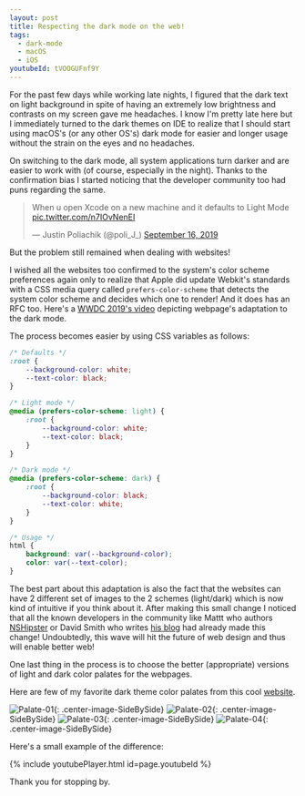 ```yaml
---
layout: post
title: Respecting the dark mode on the web!
tags:
  - dark-mode
  - macOS
  - iOS
youtubeId: tVOOGUFnf9Y
---
```


For the past few days while working late nights, I figured that the dark text on light background in spite of having an extremely low brightness and contrasts on my screen gave me headaches. I know I'm pretty late here but I immediately turned to the dark themes on IDE to realize that I should start using macOS's (or any other OS's) dark mode for easier and longer usage without the strain on the eyes and no headaches.

On switching to the dark mode, all system applications turn darker and are easier to work with (of course, especially in the night). Thanks to the confirmation bias I started noticing that the developer community too had puns regarding the same.

<blockquote class="twitter-tweet"><p lang="en" dir="ltr">When u open Xcode on a new machine and it defaults to Light Mode <a href="https://t.co/n7IOvNenEI">pic.twitter.com/n7IOvNenEI</a></p>&mdash; Justin Poliachik (@poli_J_) <a href="https://twitter.com/poli_J_/status/1173404970726711296?ref_src=twsrc%5Etfw">September 16, 2019</a></blockquote> <script async src="https://platform.twitter.com/widgets.js" charset="utf-8"></script>

But the problem still remained when dealing with websites!

I wished all the websites too confirmed to the system's color scheme preferences again only to realize that Apple did update Webkit's standards with a CSS media query called ```prefers-color-scheme``` that detects the system color scheme and decides which one to render! And it does has an RFC too.
Here's a [WWDC 2019's video](https://developer.apple.com/videos/play/wwdc2019/511/) depicting webpage's adaptation to the dark mode.

The process becomes easier by using CSS variables as follows:

```css
/* Defaults */
:root {
    --background-color: white;
    --text-color: black;
}

/* Light mode */
@media (prefers-color-scheme: light) {
    :root {
        --background-color: white;
        --text-color: black;
    }
}

/* Dark mode */
@media (prefers-color-scheme: dark) {
    :root {
        --background-color: black;
        --text-color: white;
    }
}

/* Usage */
html {
    background: var(--background-color);
    color: var(--text-color);
}
```

The best part about this adaptation is also the fact that the websites can have 2 different set of images to the 2 schemes (light/dark) which is now kind of intuitive if you think about it. After making this small change I noticed that all the known developers in the community like Mattt who authors [NSHipster](http://nshipster.com/) or David Smith who writes [his blog](https://david-smith.org) had already made this change! Undoubtedly, this wave will hit the future of web design and thus will enable better web!

One last thing in the process is to choose the better (appropriate) versions of light and dark color palates for the webpages.

Here are few of my favorite dark theme color palates from this cool [website](https://colorhunt.co/palettes/dark).

![Palate-01](https://github.com/nirajkadam/nirajkadam.github.io/blob/master/images/dark-mode-themes/Palate-01.png?raw=true){: .center-image-SideBySide} ![Palate-02](https://github.com/nirajkadam/nirajkadam.github.io/blob/master/images/dark-mode-themes/Palate-02.png?raw=true){: .center-image-SideBySide}
![Palate-03](https://github.com/nirajkadam/nirajkadam.github.io/blob/master/images/dark-mode-themes/Palate-03.png?raw=true){: .center-image-SideBySide}
![Palate-04](https://github.com/nirajkadam/nirajkadam.github.io/blob/master/images/dark-mode-themes/Palate-04.png?raw=true){: .center-image-SideBySide}

Here's a small example of the difference:

{% include youtubePlayer.html id=page.youtubeId %}

Thank you for stopping by.
